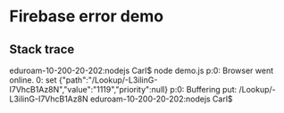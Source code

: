 # Firebase error demo

## Stack trace 
eduroam-10-200-20-202:nodejs Carl$ node demo.js
p:0: Browser went online.
0: set {"path":"/Lookup/-L3ilinG-I7VhcB1Az8N","value":"1119","priority":null}
p:0: Buffering put: /Lookup/-L3ilinG-I7VhcB1Az8N
eduroam-10-200-20-202:nodejs Carl$
